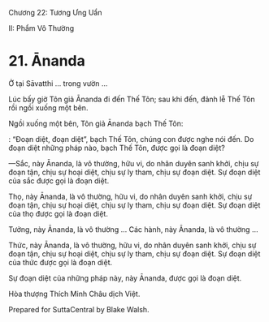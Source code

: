  

Chương 22: Tương Ưng Uẩn

II: Phẩm Vô Thường

# 21\. Ānanda

Ở tại Sāvatthi … trong vườn …

Lúc bấy giờ Tôn giả Ānanda đi đến Thế Tôn; sau khi đến, đảnh lễ Thế Tôn rồi ngồi xuống một bên.

Ngồi xuống một bên, Tôn giả Ānanda bạch Thế Tôn:

: “Ðoạn diệt, đoạn diệt”, bạch Thế Tôn, chúng con được nghe nói đến. Do đoạn diệt những pháp nào, bạch Thế Tôn, được gọi là đoạn diệt?

—Sắc, này Ānanda, là vô thường, hữu vi, do nhân duyên sanh khởi, chịu sự đoạn tận, chịu sự hoại diệt, chịu sự ly tham, chịu sự đoạn diệt. Sự đoạn diệt của sắc được gọi là đoạn diệt.

Thọ, này Ānanda, là vô thường, hữu vi, do nhân duyên sanh khởi, chịu sự đoạn tận, chịu sự hoại diệt, chịu sự ly tham, chịu sự đoạn diệt. Sự đoạn diệt của thọ được gọi là đoạn diệt.

Tưởng, này Ānanda, là vô thường … Các hành, này Ānanda, là vô thường …

Thức, này Ānanda, là vô thường, hữu vi, do nhân duyên sanh khởi, chịu sự đoạn tận, chịu sự hoại diệt, chịu sự ly tham, chịu sự đoạn diệt. Sự đoạn diệt của thức được gọi là đoạn diệt.

Sự đoạn diệt của những pháp này, này Ānanda, được gọi là đoạn diệt.

Hòa thượng Thích Minh Châu dịch Việt.

Prepared for SuttaCentral by Blake Walsh.
